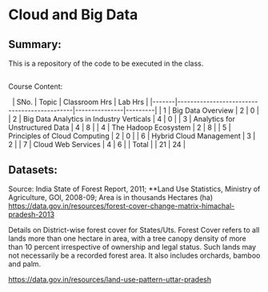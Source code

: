 # Cloud and Big Data

## Summary:
This is a repository of the code to be executed in the class.

## 
Course Content:

 
| SNo.  | Topic                                       | Classroom Hrs | Lab Hrs |
|-------|---------------------------------------------|---------------|---------|
| 1     | Big Data Overview                           | 2             | 0       |
| 2     | Big Data Analytics in Industry Verticals    | 4             | 0       |
| 3     | Analytics for Unstructured Data             | 4             | 8       |
| 4     | The Hadoop Ecosystem                        | 2             | 8       |
| 5     | Principles of Cloud Computing               | 2             | 0       |
| 6     | Hybrid Cloud Management                     | 3             | 2       |
| 7     | Cloud Web Services                          | 4             | 6       |
| Total |                                             | 21            | 24      | 



## Datasets:
Source: India State of Forest Report, 2011; **Land Use Statistics, Ministry of Agriculture, GOI, 2008-09; Area is in thousands Hectares (ha)
https://data.gov.in/resources/forest-cover-change-matrix-himachal-pradesh-2013

Details on District-wise forest cover for States/Uts. Forest Cover refers to all lands more than one hectare in area, with a tree canopy density of more than 10 percent irrespective of ownership and legal status. Such lands may not necessarily be a recorded forest area. It also includes orchards, bamboo and palm.

https://data.gov.in/resources/land-use-pattern-uttar-pradesh
